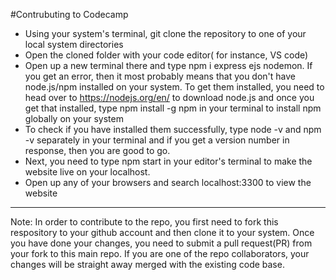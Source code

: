 #Contrubuting to Codecamp

- Using your system's terminal, git clone the repository to one of your local system directories
- Open the cloned folder with your code editor( for instance, VS code)
- Open up a new terminal there and type npm i express ejs nodemon. If you get an error, then it most probably means that you don't have node.js/npm installed on your system. To get them installed, you need to head over to https://nodejs.org/en/ to download node.js and once you get that installed, type npm install -g npm in your terminal to install npm globally on your system
- To check if you have installed them successfully, type node -v and npm -v separately in your terminal and if you get a version number in response, then you are good to go.
- Next, you need to type npm start in your editor's terminal to make the website live on your localhost.
- Open up any of your browsers and search localhost:3300 to view the website
- --
Note: In order to contribute to the repo, you first need to fork this respository to your github account and then clone it to your system. Once you have done your changes, you need to submit a pull request(PR) from your fork to this main repo. If you are one of the repo collaborators, your changes will be straight away merged with the existing code base.
